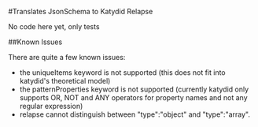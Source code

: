 #Translates JsonSchema to Katydid Relapse

No code here yet, only tests

##Known Issues

There are quite a few known issues:
  - the uniqueItems keyword is not supported (this does not fit into katydid's theoretical model)
  - the patternProperties keyword is not supported (currently katydid only supports OR, NOT and ANY operators for property names and not any regular expression)
  - relapse cannot distinguish between "type":"object" and "type":"array".